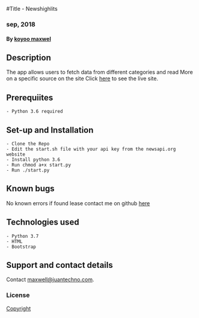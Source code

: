 #Title  - Newshighlits
### sep, 2018
#### By [koyoo maxwel](https://github.com/koyoo-maxwel)

## Description
The app allows users to fetch data from different categories  and read More on a specific source on the site
Click [here](https://highlights.herokuapp.com/) to see the live site.


## Prerequiites
    - Python 3.6 required

## Set-up and Installation
    - Clone the Repo
    - Edit the start.sh file with your api key from the newsapi.org website
    - Install python 3.6
    - Run chmod a+x start.py
    - Run ./start.py

## Known bugs
No known errors if found lease contact me on github [here](koyoo-maxwel)

## Technologies used
    - Python 3.7
    - HTML
    - Bootstrap
    

## Support and contact details
Contact maxwell@juantechno.com.

### License
[Copyright](LICENSE)